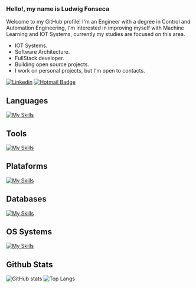 <!--
**LudwigFonseca/LudwigFonseca** is a ✨ _special_ ✨ repository because its `README.md` (this file) appears on your GitHub profile.

Here are some ideas to get you started:

- 🔭 I’m currently working on ...
- 🌱 I’m currently learning ...
- 👯 I’m looking to collaborate on ...
- 🤔 I’m looking for help with ...
- 💬 Ask me about ...
- 📫 How to reach me: ...
- 😄 Pronouns: ...
- ⚡ Fun fact: ...
-->

### Hello!, my name is Ludwig Fonseca

Welcome to my GitHub profile! I'm an Engineer with a degree in Control and Automation Engineering, I'm interested in improving myself with Machine Learning and IOT Systems, currently my studies are focused on this area.
+ IOT Systems.
+ Software Architecture.
+ FullStack developer.
+ Building open source projects.
+ I work on personal projects, but I'm open to contacts.
  
[![Linkedin](https://img.shields.io/badge/linkedin-292D3E?style=flat-square&logo=Linkedin&logoColor=white&link=https://www.linkedin.com/in/ludwigfonseca/)](https://www.linkedin.com/in/ludwigfonseca/)
[![Hotmail Badge](https://img.shields.io/badge/-email-292D3E?style=flat-square&logo=Gmail&logoColor=white&link=mailto:ludwig.fonseca@hotmail.com)](mailto:ludwig.fonseca@hotmail.com)

## Languages
[![My Skills](https://skillicons.dev/icons?i=c,java,js,latex,py)](https://skillicons.dev)

## Tools
[![My Skills](https://skillicons.dev/icons?i=anaconda,docker,git,github,postman,prometheus,nodejs,npm,matlab)](https://skillicons.dev)

## Plataforms
[![My Skills](https://skillicons.dev/icons?i=arduino,raspberrypi)](https://skillicons.dev)

## Databases
[![My Skills](https://skillicons.dev/icons?i=mongodb,postgres,sqlite)](https://skillicons.dev)

## OS Systems
[![My Skills](https://skillicons.dev/icons?i=linux,windows)](https://skillicons.dev)

## Github Stats
![GitHub stats](https://github-readme-stats.vercel.app/api?username=ludwigfonseca&shide=contribs,stars&theme=dracula&show_icons=true&include_all_commits=true)
![Top Langs](https://github-readme-stats.vercel.app/api/top-langs/?username=ludwigfonseca&hide_progress=true&theme=dracula&langs_count=8&hide=css)
